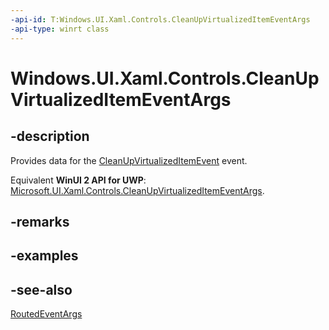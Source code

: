 ```yaml
---
-api-id: T:Windows.UI.Xaml.Controls.CleanUpVirtualizedItemEventArgs
-api-type: winrt class
---
```


<!-- Class syntax.
public class CleanUpVirtualizedItemEventArgs : Windows.UI.Xaml.RoutedEventArgs, Windows.UI.Xaml.Controls.ICleanUpVirtualizedItemEventArgs
-->

# Windows.UI.Xaml.Controls.CleanUpVirtualizedItemEventArgs

## -description
Provides data for the [CleanUpVirtualizedItemEvent](virtualizingstackpanel_cleanupvirtualizeditemevent.md) event.

Equivalent **WinUI 2 API for UWP**: [Microsoft.UI.Xaml.Controls.CleanUpVirtualizedItemEventArgs](/windows/winui/api/microsoft.ui.xaml.controls.cleanupvirtualizeditemeventargs).

## -remarks

## -examples

## -see-also
[RoutedEventArgs](../windows.ui.xaml/routedeventargs.md)
